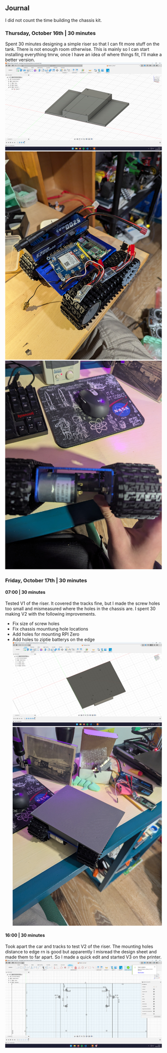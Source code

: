 ## Journal
I did not count the time building the chassis kit.

### Thursday, October 16th | 30 minutes
Spent 30 minutes designing a simple riser so that I can fit more stuff on the tank. There is not enough room otherwise. This is mainly so I can start installing everything tmrw, once I have an idea of where things fit, I'll make a better version.
![Fusion](CAD/photos/riser_fusion.jpg)
![Wayyy too much stuff on the tank](CAD/photos/tank_with_junk.jpg)
![Profile of tank](CAD/photos/tank_profile.jpg)

### Friday, October 17th | 30 minutes
#### 07:00 | 30 minutes
Tested V1 of the riser. It covered the tracks fine, but I made the screw holes too small and mismeasured where the holes in the chassis are. I spent 30 making V2 with the following improvements.
- Fix size of screw holes
- Fix chassis mountiung hole locations
- Add holes for mounting RPI Zero
- Add holes to ziptie batterys on the edge
![V2 of the riser in fusion](CAD/photos/riser_v2_fusion.jpg)
![Tank with V1 of riser](CAD/photos/tank_with_riser_v1.jpg)

#### 16:00 | 30 minutes
Took apart the car and tracks to test V2 of the riser. The mounting holes distance to edge rn is good but apparently I misread the design sheet and made them to far apart. So I made a quick edit and started V3 on the printer.
![V3 of riser in fusion](CAD/photos/riser_v3_fusion.jpg)